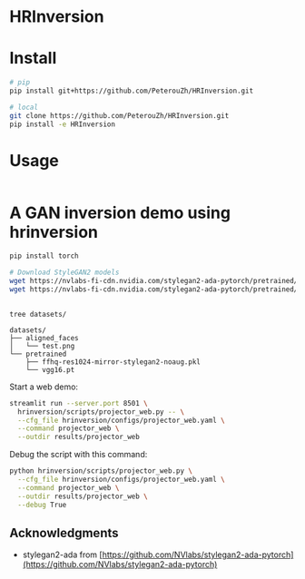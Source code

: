 # HRInversion



# Install

```bash
# pip
pip install git+https://github.com/PeterouZh/HRInversion.git

# local
git clone https://github.com/PeterouZh/HRInversion.git
pip install -e HRInversion

```

# Usage

```bash


```

# A GAN inversion demo using hrinversion

```bash
pip install torch

# Download StyleGAN2 models
wget https://nvlabs-fi-cdn.nvidia.com/stylegan2-ada-pytorch/pretrained/transfer-learning-source-nets/ffhq-res1024-mirror-stylegan2-noaug.pkl -P datasets/pretrained/
wget https://nvlabs-fi-cdn.nvidia.com/stylegan2-ada-pytorch/pretrained/metrics/vgg16.pt -P datasets/pretrained/
  
```
```text
tree datasets/

datasets/
├── aligned_faces
│   └── test.png
└── pretrained
    ├── ffhq-res1024-mirror-stylegan2-noaug.pkl
    └── vgg16.pt
```

Start a web demo:
```bash
streamlit run --server.port 8501 \
  hrinversion/scripts/projector_web.py -- \
  --cfg_file hrinversion/configs/projector_web.yaml \
  --command projector_web \
  --outdir results/projector_web

```

Debug the script with this command:
```bash
python hrinversion/scripts/projector_web.py \
  --cfg_file hrinversion/configs/projector_web.yaml \
  --command projector_web \
  --outdir results/projector_web \
  --debug True

```


## Acknowledgments

- stylegan2-ada from [https://github.com/NVlabs/stylegan2-ada-pytorch](https://github.com/NVlabs/stylegan2-ada-pytorch)





